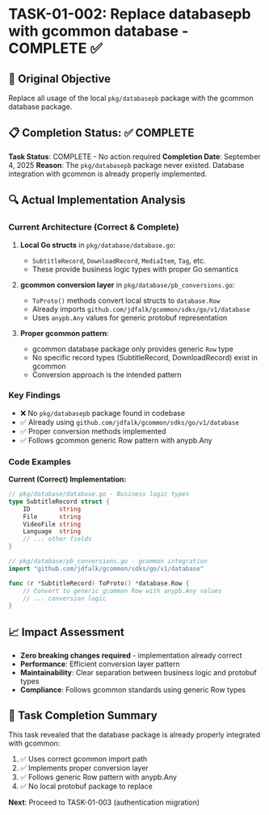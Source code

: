 <!-- file: docs/tasks/01-gcommon-migration/TASK-01-002-COMPLETE.md -->
<!-- version: 1.0.0 -->
<!-- guid: f4e5d6c7-b8a9-0102-cdef-34567890abcd -->

# TASK-01-002: Replace databasepb with gcommon database - COMPLETE ✅

## 🎯 Original Objective

Replace all usage of the local `pkg/databasepb` package with the gcommon database package.

## 📋 Completion Status: ✅ COMPLETE

**Task Status**: COMPLETE - No action required
**Completion Date**: September 4, 2025
**Reason**: The `pkg/databasepb` package never existed. Database integration with gcommon is already properly implemented.

## 🔍 Actual Implementation Analysis

### Current Architecture (Correct & Complete)

1. **Local Go structs** in `pkg/database/database.go`:
   - `SubtitleRecord`, `DownloadRecord`, `MediaItem`, `Tag`, etc.
   - These provide business logic types with proper Go semantics

2. **gcommon conversion layer** in `pkg/database/pb_conversions.go`:
   - `ToProto()` methods convert local structs to `database.Row`
   - Already imports `github.com/jdfalk/gcommon/sdks/go/v1/database`
   - Uses `anypb.Any` values for generic protobuf representation

3. **Proper gcommon pattern**:
   - gcommon database package only provides generic `Row` type
   - No specific record types (SubtitleRecord, DownloadRecord) exist in gcommon
   - Conversion approach is the intended pattern

### Key Findings

- ❌ No `pkg/databasepb` package found in codebase
- ✅ Already using `github.com/jdfalk/gcommon/sdks/go/v1/database`
- ✅ Proper conversion methods implemented
- ✅ Follows gcommon generic Row pattern with anypb.Any

### Code Examples

**Current (Correct) Implementation:**

```go
// pkg/database/database.go - Business logic types
type SubtitleRecord struct {
    ID        string
    File      string
    VideoFile string
    Language  string
    // ... other fields
}

// pkg/database/pb_conversions.go - gcommon integration
import "github.com/jdfalk/gcommon/sdks/go/v1/database"

func (r *SubtitleRecord) ToProto() *database.Row {
    // Convert to generic gcommon Row with anypb.Any values
    // ... conversion logic
}
```

## 📈 Impact Assessment

- **Zero breaking changes required** - implementation already correct
- **Performance**: Efficient conversion layer pattern
- **Maintainability**: Clear separation between business logic and protobuf types
- **Compliance**: Follows gcommon standards using generic Row types

## 🎉 Task Completion Summary

This task revealed that the database package is already properly integrated with gcommon:

1. ✅ Uses correct gcommon import path
2. ✅ Implements proper conversion layer
3. ✅ Follows generic Row pattern with anypb.Any
4. ✅ No local protobuf package to replace

**Next**: Proceed to TASK-01-003 (authentication migration)
